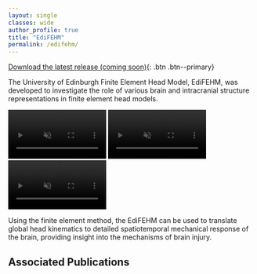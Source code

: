 ```yaml
---
layout: single
classes: wide
author_profile: true
title: "EdiFEHM"
permalink: /edifehm/
---
```


[Download the latest release (coming soon)](https://github.com/isDynamics/EdiFEHM){: .btn .btn--primary}

The University of Edinburgh Finite Element Head Model, EdiFEHM, was developed to investigate the role of various brain and intracranial structure representations in finite element head models.

<div class="video-container">
  <video width="200" autoplay muted loop playsinline>
    <source src="../assets/videos/edifehm1.mp4" type="video/mp4">
    Your browser does not support the video tag.
  </video>
  <video width="200" autoplay muted loop playsinline>
    <source src="../assets/videos/edifehm2.mp4" type="video/mp4">
    Your browser does not support the video tag.
  </video>
  <video width="200" autoplay muted loop playsinline>
    <source src="../assets/videos/edifehm3.mp4" type="video/mp4">
    Your browser does not support the video tag.
  </video>
</div>

Using the finite element method, the EdiFEHM can be used to translate global head kinematics to detailed spatiotemporal mechanical response of the brain, providing insight into the mechanisms of brain injury.

## Associated Publications

<!-- <img src="../assets/images/edifehm/edifehm1.png" alt="EdiFEHM"> -->


